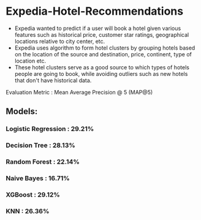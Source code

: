 # Expedia-Hotel-Recommendations

- Expedia wanted to predict if a user will book a hotel given various features such as historical price, customer star ratings, geographical locations relative to city center, etc. 
- Expedia uses algorithm to form hotel clusters by grouping hotels based on the location of the source and destination, price, continent, type of location etc.
- These hotel clusters serve as a good source to which types of hotels people are going to book, while avoiding outliers such as new hotels that don't have historical data.

Evaluation Metric : Mean Average Precision @ 5 (MAP@5)

## Models: 

### Logistic Regression : 29.21%
### Decision Tree : 28.13%
### Random Forest : 22.14%
### Naive Bayes : 16.71%
### XGBoost : 29.12%
### KNN : 26.36%

